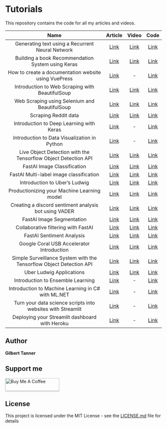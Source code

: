 # Tutorials

This repository contains the code for all my articles and videos.

| Name         | Article | Video | Code |
|:---------------:|:--------:|:----------:|:------:|
| Generating text using a Recurrent Neural Network | [Link](https://gilberttanner.com/blog/generating-text-using-a-recurrent-neuralnetwork) | [Link](https://youtu.be/QtQt1CUEE3w) | [Link](https://github.com/TannerGilbert/Tutorials/blob/master/Keras-Tutorials/4.%20LSTM%20Text%20Generation/Keras%20LSTM%20Text%20Generation.ipynb) |
| Building a book Recommendation System using Keras | [Link](https://gilberttanner.com/blog/building-a-book-recommendation-system-usingkeras) | [Link](https://youtu.be/4vwNkHFuZBk) | [Link](https://github.com/TannerGilbert/Tutorials/blob/master/Recommendation%20System/Recommendation%20System.ipynb) |
| How to create a documentation website using VuePress | [Link](https://gilberttanner.com/blog/how-to-create-a-documentation-website-usingvuepress) | - | [Link](https://github.com/TannerGilbert/Tutorials/tree/master/VuePress%20Documentation%20Website) |
| Introduction to Web Scraping with BeautifulSoup | [Link](https://gilberttanner.com/blog/introduction-to-web-scraping-with-beautifulsoup) | [Link](https://youtu.be/8jYuTdE-Bnk) | [Link](https://github.com/TannerGilbert/Tutorials/tree/master/Introduction%20to%20Web%20Scraping%20with%20BeautifulSoup) |
| Web Scraping using Selenium and BeautifulSoup | [Link](https://gilberttanner.com/blog/web-scraping-using-selenium-and-beautifulsoup) | [Link](https://youtu.be/37AQwCE6MZA) | [Link](https://github.com/TannerGilbert/Tutorials/tree/master/Web%20Scraping%20using%20Selenium%20and%20BeautifulSoup) |
| Scraping Reddit data | [Link](https://gilberttanner.com/blog/scraping-redditdata) | [Link](https://youtu.be/7iC3aqRhMFQ) | [Link](https://github.com/TannerGilbert/Tutorials/tree/master/Reddit%20Webscraping%20using%20PRAW) |
| Introduction to Deep Learning with Keras | [Link](https://gilberttanner.com/blog/introduction-to-deep-learning-withkeras) | - | [Link](https://github.com/TannerGilbert/Tutorials/blob/master/Introduction%20to%20Deep%20Learning%20with%C2%A0Keras/Introduction%20to%20Deep%20Learning%20with%20Keras.ipynb) |
| Introduction to Data Visualization in Python | [Link](https://gilberttanner.com/blog/introduction-to-data-visualization-inpython) | - | [Link](https://github.com/TannerGilbert/Tutorials/tree/master/Introduction%20to%20Data%20Visualization%20in%C2%A0Python) |
| Live Object Detection with the Tensorflow Object Detection API | [Link](https://gilberttanner.com/blog/live-object-detection) | [Link](https://youtu.be/NV1g0DYb_vs) | [Link](https://github.com/TannerGilbert/Tutorials/blob/master/Tensorflow%20Object%20Detection/detect_object_in_webcam_video.ipynb) |
| FastAI Image Classification | [Link](https://gilberttanner.com/blog/fastai-image-classification) | [Link](https://youtu.be/mWSrzJ-jANM) | [Link](https://github.com/TannerGilbert/Tutorials/blob/master/FastAI/Animal%20detector%20from%20Google%20images.ipynb) |
| FastAI Multi-label image classification | [Link](https://gilberttanner.com/blog/fastai-multi-label-image-classification) | [Link](https://youtu.be/IPXr_L4qdEg) | [Link](https://github.com/TannerGilbert/Tutorials/blob/master/FastAI/%20Multi-label%20prediction%20with%20Planet%20Amazon%20dataset.ipynb) |
| Introduction to Uber’s Ludwig | [Link](https://gilberttanner.com/blog/introduction-to-ubers-ludwig) | [Link](https://youtu.be/uSOsos2eKHI) | [Link](https://github.com/TannerGilbert/Tutorials/tree/master/Uber%20Ludwig%20Introduction) |
| Productionizing your Machine Learning model | [Link](https://gilberttanner.com/blog/productionizing-your-machine-learning-model) | [Link](https://youtu.be/tjSV6pzJsGg) | [Link](https://github.com/TannerGilbert/Tutorials/tree/master/Deploying%20your%20ML%20Model) |
| Creating a discord sentiment analysis bot using VADER | [Link](https://gilberttanner.com/blog/creating-a-discord-sentiment-analysis-bot-using-vader) | [Link](https://youtu.be/oq3dpQ15R2Q) | [Link](https://github.com/TannerGilbert/Tutorials/tree/master/Discord%20Sentiment%20Analysis%20Bot) |
| FastAI Image Segmentation | [Link](https://gilberttanner.com/blog/fastai-image-segmentation) | [Link](https://youtu.be/X6vqwM15tl8) | [Link](https://github.com/TannerGilbert/Tutorials/blob/master/FastAI/Image%20segmentation%20on%20CamVid%20dataset.ipynb) |
| Collaborative filtering with FastAI | [Link](https://gilberttanner.com/blog/collaborative-filtering-with-fastai) | [Link](https://youtu.be/Svz02ezIbnE) | [Link](https://github.com/TannerGilbert/Tutorials/blob/master/FastAI/Book%20Recommendation%20System.ipynb) |
| FastAI Sentiment Analysis | [Link](https://gilberttanner.com/blog/fastai-sentiment-analysis) | [Link](https://youtu.be/pR9gqcYAG-c) | [Link](https://github.com/TannerGilbert/Tutorials/blob/master/FastAI/Twitter%20US%20Airline%20Sentiment.ipynb) |
| Google Coral USB Accelerator Introduction | [Link](https://gilberttanner.com/blog/introduction-to-machine-learning-model-interpretation) | [Link](https://youtu.be/hQzsAbkymIc) | [Link](https://github.com/TannerGilbert/Tutorials/tree/master/Google%20Coral%20USB%20Accelerator) |
| Simple Surveillance System with the Tensorflow Object Detection API | [Link](https://gilberttanner.com/blog/simple-surveillance-system-with-the-tensorflow-object-detection-api) | [Link](https://youtu.be/8CRFChU3U-U) | [Link](https://github.com/TannerGilbert/Tutorials/blob/master/Tensorflow%20Object%20Detection/surveillance.py) |
| Uber Ludwig Applications | [Link](https://gilberttanner.com/blog/uber-ludwig-applications) | [Link](https://youtu.be/oN1_XLGk91k) | [Link](https://github.com/TannerGilbert/Tutorials/tree/master/Uber%20Ludwig%20Examples) |
| Introduction to Ensemble Learning | [Link](https://gilberttanner.com/blog/introduction-to-ensemble-learning) | - | [Link](https://github.com/TannerGilbert/Tutorials/tree/master/A%20guide%20to%20Ensemble%C2%A0Learning) |
| Introduction to Machine Learning in C# with ML.NET | [Link](https://gilberttanner.com/blog/introduction-to-machine-learning-in-c-with-ml-net) | - | [Link](https://github.com/TannerGilbert/Tutorials/tree/master/Introduction%20to%20Machine%20Learning%20in%20C%23%20with%20ML.NET/CreditCardFraudDetection) |
| Turn your data science scripts into websites with Streamlit | [Link](https://gilberttanner.com/blog/turn-your-data-science-script-into-websites-with-streamlit) | - | [Link](https://github.com/TannerGilbert/Tutorials/tree/master/Streamlit) |
| Deploying your Streamlit dashboard with Heroku | [Link](https://gilberttanner.com/blog/deploying-your-streamlit-dashboard-with-heroku) | - | [Link](https://github.com/TannerGilbert/Tutorials/tree/master/Streamlit/Deploy-Application-with-Heroku) |

## Author
 **Gilbert Tanner**
 
## Support me

<a href="https://www.buymeacoffee.com/gilberttanner" target="_blank"><img src="https://www.buymeacoffee.com/assets/img/custom_images/orange_img.png" alt="Buy Me A Coffee" style="height: 41px !important;width: 174px !important;box-shadow: 0px 3px 2px 0px rgba(190, 190, 190, 0.5) !important;-webkit-box-shadow: 0px 3px 2px 0px rgba(190, 190, 190, 0.5) !important;" ></a>

## License

This project is licensed under the MIT License - see the [LICENSE.md](LICENSE) file for details
